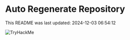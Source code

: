 # Auto Regenerate Repository

This README was last updated: 2024-12-03 06:54:12

 ![TryHackMe](https://tryhackme.com/badge/533634)